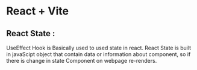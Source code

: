 # React + Vite

<h2>React State :</h2>UseEffect Hook is Basically used to used state in react. React State is built in javaScipt object that contain data or information about component, so if there is change in state Component on webpage re-renders.
